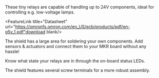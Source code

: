 <FeatureList>

<Feature title="G5V-1 Low Signal Relay" image="power">

These tiny relays are capable of handling up to 24V components, ideal for controlling e.g. low-voltage lamps. 

<FeatureLink title="Datasheet" url="https://omronfs.omron.com/en_US/ecb/products/pdf/en-g5v_1.pdf"download blank/>

</Feature>

<Feature title="Prototyping" image="configurability">

The shield has a large area for soldering your own components. Add sensors & actuators and connect them to your MKR board without any hassle!

</Feature>


<Feature title="Status LEDs" image="led">

Know what state your relays are in through the on-board status LEDs.

</Feature>

<Feature title="Screw Terminals" image="configurability">
The shield features several screw terminals for a more robust assembly.

</Feature>

</FeatureList>